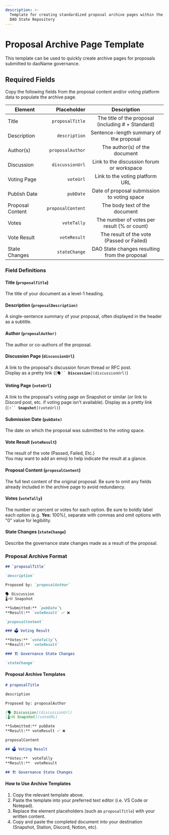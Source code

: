 ```yaml
---
description: >-
  Template for creating standardized proposal archive pages within the <daoName>
  DAO State Repository
---
```


# Proposal Archive Page Template

This template can be used to quickly create archive pages for proposals submitted to daoName governance.

## Required Fields

Copy the following fields from the proposal content and/or voting platform data to populate the archive page.

| Element          |       Placeholder |                     Description                    |
| ---------------- | ----------------: | :------------------------------------------------: |
| Title            |   `proposalTitle` | The title of the proposal (including # + Standard) |
| Description      |     `description` |       Sentence-length summary of the proposal      |
| Author(s)        |  `proposalAuthor` |            The author(s) of the document           |
| Discussion       |   `discussionUrl` |      Link to the discussion forum or workspace     |
| Voting Page      |         `voteUrl` |           Link to the voting platform URL          |
| Publish Date     |         `pubDate` |     Date of proposal submission to voting space    |
| Proposal Content | `proposalContent` |            The body text of the document           |
| Votes            |       `voteTally` |     The number of votes per result (% or count)    |
| Vote Result      |      `voteResult` |      The result of the vote (Passed or Failed)     |
| State Changes    |     `stateChange` |    DAO State changes resulting from the proposal   |

### Field Definitions

#### Title (`proposalTitle`)

The title of your document as a level-1 heading.

#### Description (`proposalDescription)`

A single-sentence summary of your proposal, often displayed in the header as a subtitle.

#### Author (`proposalAuthor)`

The author or co-authors of the proposal.

#### Discussion Page (`discussionUrl`)

A link to the proposal's discussion forum thread or RFC post. \
Display as a pretty link (`[🗣️`` `**`Discussion`**`](discussionUrl)`)

#### Voting Page (`voteUrl`)

A link to the proposal's voting page on Snapshot or similar (or link to Discord post, etc. if voting page isn't available).
Display as a pretty link (`[⚡️`` `**`Snapshot`**`](voteUrl)`)

#### Submission Date (`pubDate)`

The date on which the proposal was submitted to the voting space.

#### Vote Result (`voteResult`)

The result of the vote (Passed, Failed, Etc.)\
You may want to add an emoji to help indicate the result at a glance.

#### Proposal Content (`proposalContent`)

The full text content of the original proposal. Be sure to omit any fields already included in the archive page to avoid redundancy.

#### Votes (`voteTally`)

The number or percent or votes for each option. Be sure to boldly label each option (e.g. **Yes:** 100%), separate with commas and omit options with "0" value for legibility.

#### State Changes (`stateChange`)

Describe the governance state changes made as a result of the proposal.

### Proposal Archive Format

```md
## `proposalTitle`

`description`

Proposed by: `proposalAuthor`

🗣️ Discussion
🌡️⚡⛓️ Snapshot

**Submitted:** `pubDate`\
**Result:** `voteResult` ✅ ❌

`proposalContent`

### 🗳️ Voting Result

**Votes:** `voteTally`\
**Result:** `voteResult`

### 🏗️ Governance State Changes

`stateChange`
```

#### Proposal Archive Templates

```md
# proposalTitle

description

Proposed by: proposalAuthor

[🗣️ Discussion](discussionUrl)  
[🌡️⚡⛓️ Snapshot](voteURL)

**Submitted:** pubDate  
**Result:** voteResult ✅ ❌

proposalContent

## 🗳️ Voting Result

**Votes:**  voteTally  
**Result:**  voteResult

## 🏗️ Governance State Changes

```

#### How to Use Archive Templates

1. Copy the relevant template above.
2. Paste the template into your preferred text editor (i.e. VS Code or Notepad).
3. Replace the element placeholders (such as `proposalTitle`) with your written content.
4. Copy and paste the completed document into your destination (Snapshot, Station, Discord, Notion, etc).
